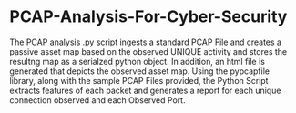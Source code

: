 # PCAP-Analysis-For-Cyber-Security

The PCAP analysis .py script ingests a standard PCAP File and creates a passive asset map based on the observed UNIQUE activity and stores the resultng map as a serialzed python object.  In addition, an html file is generated that depicts the observed asset map. Using the pypcapfile library, along with the sample PCAP Files provided, the Python Script extracts features of each packet and generates a report for each unique connection observed and each Observed Port.
